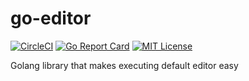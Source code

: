 # go-editor

[![CircleCI](https://circleci.com/gh/Dm3Ch/go-editor.svg?style=svg)](https://circleci.com/gh/Dm3Ch/go-editor)
[![Go Report Card](https://goreportcard.com/badge/github.com/dm3ch/go-editor)](https://goreportcard.com/report/github.com/dm3ch/go-editor)
[![MIT License](https://img.shields.io/badge/license-MIT-blue.svg)](https://github.com/dm3ch/go-editor/blob/master/LICENSE)

Golang library that makes executing default editor easy
